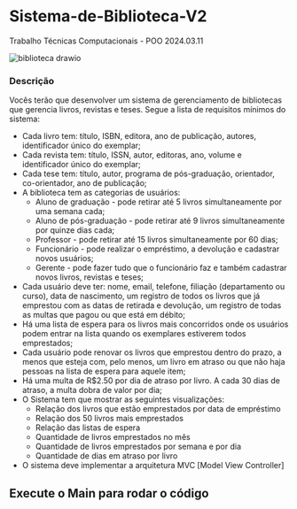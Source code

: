 # Sistema-de-Biblioteca-V2
Trabalho Técnicas Computacionais - POO
2024.03.11

![biblioteca drawio](https://github.com/luanals/Sistema-de-Biblioteca-V2/assets/85195317/92bc8dff-0a5c-4a08-849a-f84f1d2e30ad)

### Descrição
Vocês terão que desenvolver um sistema de gerenciamento de bibliotecas que gerencia livros, revistas e teses. Segue a lista de requisitos mínimos do sistema:
  - Cada livro tem: título, ISBN, editora, ano de publicação, autores, identificador único do exemplar;
  - Cada revista tem: título, ISSN, autor, editoras, ano, volume e identificador único do exemplar;
  - Cada tese tem: título, autor, programa de pós-graduação, orientador, co-orientador, ano de publicação;
  - A biblioteca tem as categorias de usuários:
      - Aluno de graduação - pode retirar até 5 livros simultaneamente por uma semana cada;
      - Aluno de pós-graduação - pode retirar até 9 livros simultaneamente por quinze dias cada;
      - Professor - pode retirar até 15 livros simultaneamente por 60 dias;
      - Funcionário - pode realizar o empréstimo, a devolução e cadastrar novos usuários;
      - Gerente - pode fazer tudo que o funcionário faz e também cadastrar novos livros, revistas e teses;
  - Cada usuário deve ter: nome, email, telefone, filiação (departamento ou curso), data de nascimento, um registro de todos os livros que já emprestou com as datas de retirada e devolução, um registro de todas as multas que pagou ou que está em débito;
  - Há uma lista de espera para os livros mais concorridos onde os usuários podem entrar na lista quando os exemplares estiverem todos emprestados;
  - Cada usuário pode renovar os livros que emprestou dentro do prazo, a menos que esteja com, pelo menos, um livro em atraso ou que não haja pessoas na lista de espera para aquele item;
  - Há uma multa de R$2.50 por dia de atraso por livro. A cada 30 dias de atraso, a multa dobra de valor por dia;
  - O Sistema tem que mostrar as seguintes visualizações:
      - Relação dos livros que estão emprestados por data de empréstimo
      - Relação dos 50 livros mais emprestados
      - Relação das listas de espera
      - Quantidade de livros emprestados no mês
      - Quantidade de livros emprestados por semana e por dia
      - Quantidade de dias em atraso por livro
  - O sistema deve implementar a arquitetura MVC [Model View Controller]

## Execute o Main para rodar o código
